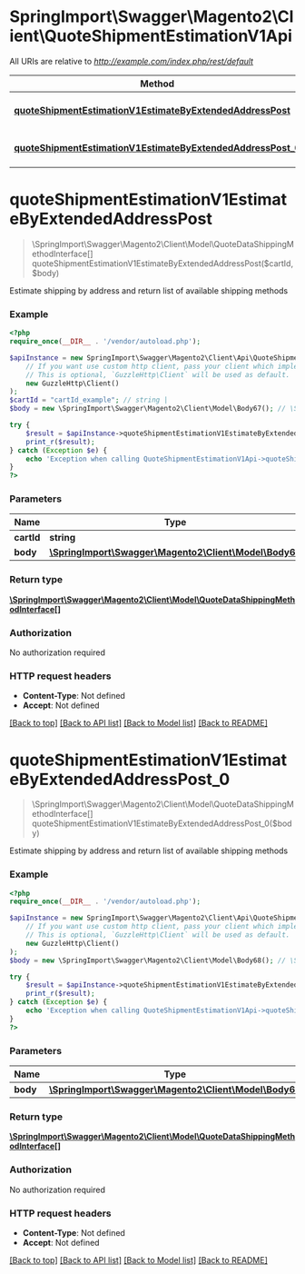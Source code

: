 # SpringImport\Swagger\Magento2\Client\QuoteShipmentEstimationV1Api

All URIs are relative to *http://example.com/index.php/rest/default*

Method | HTTP request | Description
------------- | ------------- | -------------
[**quoteShipmentEstimationV1EstimateByExtendedAddressPost**](QuoteShipmentEstimationV1Api.md#quoteShipmentEstimationV1EstimateByExtendedAddressPost) | **POST** /V1/carts/{cartId}/estimate-shipping-methods | 
[**quoteShipmentEstimationV1EstimateByExtendedAddressPost_0**](QuoteShipmentEstimationV1Api.md#quoteShipmentEstimationV1EstimateByExtendedAddressPost_0) | **POST** /V1/carts/mine/estimate-shipping-methods | 


# **quoteShipmentEstimationV1EstimateByExtendedAddressPost**
> \SpringImport\Swagger\Magento2\Client\Model\QuoteDataShippingMethodInterface[] quoteShipmentEstimationV1EstimateByExtendedAddressPost($cartId, $body)



Estimate shipping by address and return list of available shipping methods

### Example
```php
<?php
require_once(__DIR__ . '/vendor/autoload.php');

$apiInstance = new SpringImport\Swagger\Magento2\Client\Api\QuoteShipmentEstimationV1Api(
    // If you want use custom http client, pass your client which implements `GuzzleHttp\ClientInterface`.
    // This is optional, `GuzzleHttp\Client` will be used as default.
    new GuzzleHttp\Client()
);
$cartId = "cartId_example"; // string | 
$body = new \SpringImport\Swagger\Magento2\Client\Model\Body67(); // \SpringImport\Swagger\Magento2\Client\Model\Body67 | 

try {
    $result = $apiInstance->quoteShipmentEstimationV1EstimateByExtendedAddressPost($cartId, $body);
    print_r($result);
} catch (Exception $e) {
    echo 'Exception when calling QuoteShipmentEstimationV1Api->quoteShipmentEstimationV1EstimateByExtendedAddressPost: ', $e->getMessage(), PHP_EOL;
}
?>
```

### Parameters

Name | Type | Description  | Notes
------------- | ------------- | ------------- | -------------
 **cartId** | **string**|  |
 **body** | [**\SpringImport\Swagger\Magento2\Client\Model\Body67**](../Model/Body67.md)|  | [optional]

### Return type

[**\SpringImport\Swagger\Magento2\Client\Model\QuoteDataShippingMethodInterface[]**](../Model/QuoteDataShippingMethodInterface.md)

### Authorization

No authorization required

### HTTP request headers

 - **Content-Type**: Not defined
 - **Accept**: Not defined

[[Back to top]](#) [[Back to API list]](../../README.md#documentation-for-api-endpoints) [[Back to Model list]](../../README.md#documentation-for-models) [[Back to README]](../../README.md)

# **quoteShipmentEstimationV1EstimateByExtendedAddressPost_0**
> \SpringImport\Swagger\Magento2\Client\Model\QuoteDataShippingMethodInterface[] quoteShipmentEstimationV1EstimateByExtendedAddressPost_0($body)



Estimate shipping by address and return list of available shipping methods

### Example
```php
<?php
require_once(__DIR__ . '/vendor/autoload.php');

$apiInstance = new SpringImport\Swagger\Magento2\Client\Api\QuoteShipmentEstimationV1Api(
    // If you want use custom http client, pass your client which implements `GuzzleHttp\ClientInterface`.
    // This is optional, `GuzzleHttp\Client` will be used as default.
    new GuzzleHttp\Client()
);
$body = new \SpringImport\Swagger\Magento2\Client\Model\Body68(); // \SpringImport\Swagger\Magento2\Client\Model\Body68 | 

try {
    $result = $apiInstance->quoteShipmentEstimationV1EstimateByExtendedAddressPost_0($body);
    print_r($result);
} catch (Exception $e) {
    echo 'Exception when calling QuoteShipmentEstimationV1Api->quoteShipmentEstimationV1EstimateByExtendedAddressPost_0: ', $e->getMessage(), PHP_EOL;
}
?>
```

### Parameters

Name | Type | Description  | Notes
------------- | ------------- | ------------- | -------------
 **body** | [**\SpringImport\Swagger\Magento2\Client\Model\Body68**](../Model/Body68.md)|  | [optional]

### Return type

[**\SpringImport\Swagger\Magento2\Client\Model\QuoteDataShippingMethodInterface[]**](../Model/QuoteDataShippingMethodInterface.md)

### Authorization

No authorization required

### HTTP request headers

 - **Content-Type**: Not defined
 - **Accept**: Not defined

[[Back to top]](#) [[Back to API list]](../../README.md#documentation-for-api-endpoints) [[Back to Model list]](../../README.md#documentation-for-models) [[Back to README]](../../README.md)

